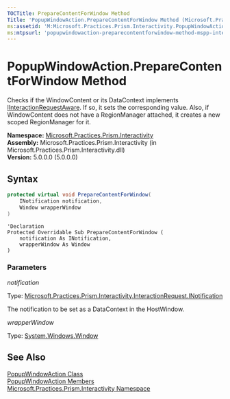 ```yaml
---
TOCTitle: PrepareContentForWindow Method
Title: 'PopupWindowAction.PrepareContentForWindow Method (Microsoft.Practices.Prism.Interactivity)'
ms:assetid: 'M:Microsoft.Practices.Prism.Interactivity.PopupWindowAction.PrepareContentForWindow(Microsoft.Practices.Prism.Interactivity.InteractionRequest.INotification,System.Windows.Window)'
ms:mtpsurl: 'popupwindowaction-preparecontentforwindow-method-mspp-interactivity.md'
---
```


# PopupWindowAction.PrepareContentForWindow Method

Checks if the WindowContent or its DataContext implements [IInteractionRequestAware](/patterns-practices/reference/iinteractionrequestaware-interface-mspp-interactivity-interactionrequest). If so, it sets the corresponding value. Also, if WindowContent does not have a RegionManager attached, it creates a new scoped RegionManager for it.

**Namespace:** [Microsoft.Practices.Prism.Interactivity](/patterns-practices/reference/mspp-interactivity-namespace)<br/>
**Assembly:** Microsoft.Practices.Prism.Interactivity (in Microsoft.Practices.Prism.Interactivity.dll) <br/>
**Version:** 5.0.0.0 (5.0.0.0)

## Syntax

```C#
protected virtual void PrepareContentForWindow(
	INotification notification,
	Window wrapperWindow
)
```
```VB
'Declaration
Protected Overridable Sub PrepareContentForWindow ( 
	notification As INotification,
	wrapperWindow As Window
)
```

### Parameters

*notification*

Type: [Microsoft.Practices.Prism.Interactivity.InteractionRequest.INotification](/patterns-practices/reference/popupwindowaction-class-mspp-interactivity)

The notification to be set as a DataContext in the HostWindow.

*wrapperWindow*

Type: [System.Windows.Window](http://msdn2.microsoft.com/en-us/library/ms590112)

## See Also

[PopupWindowAction Class](/patterns-practices/reference/popupwindowaction-class-mspp-interactivity)<br/>
[PopupWindowAction Members](/patterns-practices/reference/popupwindowaction-members-mspp-interactivity)<br/>
[Microsoft.Practices.Prism.Interactivity Namespace](/patterns-practices/reference/mspp-interactivity-namespace)<br/>